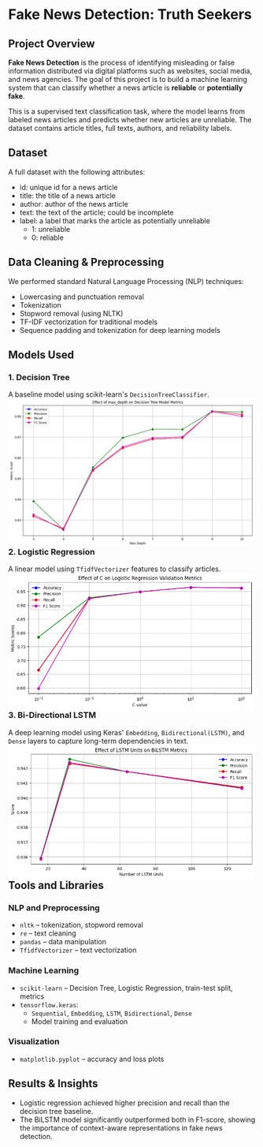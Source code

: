 # Fake News Detection: Truth Seekers

## Project Overview

**Fake News Detection** is the process of identifying misleading or false information distributed via digital platforms such as websites, social media, and news agencies. The goal of this project is to build a machine learning system that can classify whether a news article is **reliable** or **potentially fake**.

This is a supervised text classification task, where the model learns from labeled news articles and predicts whether new articles are unreliable. The dataset contains article titles, full texts, authors, and reliability labels.

## Dataset

A full dataset with the following attributes:
- id: unique id for a news article
- title: the title of a news article
- author: author of the news article
- text: the text of the article; could be incomplete
- label: a label that marks the article as potentially unreliable
  - 1: unreliable
  - 0: reliable

## Data Cleaning & Preprocessing

We performed standard Natural Language Processing (NLP) techniques:
- Lowercasing and punctuation removal
- Tokenization
- Stopword removal (using NLTK)
- TF-IDF vectorization for traditional models
- Sequence padding and tokenization for deep learning models

## Models Used

### 1. Decision Tree  
A baseline model using scikit-learn's `DecisionTreeClassifier`.
<img src="image/decision_tree.png" alt="LSTM Metrics" width="500" style="float: left; margin-right: 20px;" />

### 2. Logistic Regression  
A linear model using `TfidfVectorizer` features to classify articles.
<img src="image/logistic_regression.png" alt="LSTM Metrics" width="500" style="float: left; margin-right: 20px;" />

### 3. Bi-Directional LSTM  
A deep learning model using Keras' `Embedding`, `Bidirectional(LSTM)`, and `Dense` layers to capture long-term dependencies in text.
<img src="image/bilstm.png" alt="LSTM Metrics" width="500" style="float: left; margin-right: 20px;" />

## Tools and Libraries

### NLP and Preprocessing
- `nltk` – tokenization, stopword removal
- `re` – text cleaning
- `pandas` – data manipulation
- `TfidfVectorizer` – text vectorization

### Machine Learning
- `scikit-learn` – Decision Tree, Logistic Regression, train-test split, metrics
- `tensorflow.keras`:
  - `Sequential`, `Embedding`, `LSTM`, `Bidirectional`, `Dense`
  - Model training and evaluation

### Visualization
- `matplotlib.pyplot` – accuracy and loss plots

## Results & Insights

- Logistic regression achieved higher precision and recall than the decision tree baseline.
- The BiLSTM model significantly outperformed both in F1-score, showing the importance of context-aware representations in fake news detection.